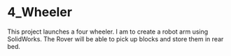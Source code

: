 # 4_Wheeler
This project launches a four wheeler. I am to create a robot arm using SolidWorks. The Rover will be able to pick up blocks and store them in rear bed. 
